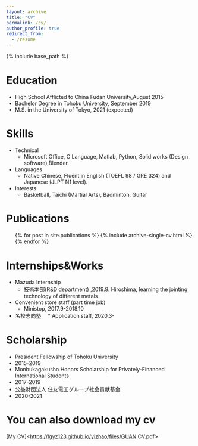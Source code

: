 ```yaml
---
layout: archive
title: "CV"
permalink: /cv/
author_profile: true
redirect_from:
  - /resume
---
```


{% include base_path %}

Education
======
* High School Afflicted to China Fudan University,August 2015
* Bachelor Degree in Tohoku University, September 2019
* M.S. in the University of Tokyo, 2021 (expected)

  
Skills
======
* Technical
  * Microsoft Office, C Language, Matlab, Python, Solid works (Design software),Blender.
* Languages
  * Native Chinese, Fluent in English (TOEFL 98 / GRE 324) and Japanese (JLPT N1 level).
* Interests
  * Basketball, Taichi (Martial Arts), Badminton, Guitar

Publications
======
  <ul>{% for post in site.publications %}
    {% include archive-single-cv.html %}
  {% endfor %}</ul>

Internships&Works
======
* Mazuda Internship
  * 技術本部(R&D department) ,2019.9. Hiroshima, learning the jointing technology of different metals
* Convenient store staff (part time job)
  * Ministop, 2017.9-2018.10
* 名校志向塾
　* Application staff, 2020.3-
 
Scholarship
======
 * President Fellowship of Tohoku University
  * 2015-2019
 * Monbukagakusho Honors Scholarship for Privately-Financed International Students
  * 2017-2019
 * 公益財団法人 住友電工グループ社会貢献基金
  * 2020-2021
  
You can also download my cv
======
[My CV]<https://lgyz123.github.io/yizhao/files/GUAN CV.pdf>
